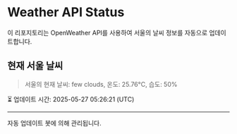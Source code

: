 
# Weather API Status

이 리포지토리는 OpenWeather API를 사용하여 서울의 날씨 정보를 자동으로 업데이트합니다.

## 현재 서울 날씨
> 서울의 현재 날씨: few clouds, 온도: 25.76°C, 습도: 50%

⏳ 업데이트 시간: 2025-05-27 05:26:21 (UTC)

---
자동 업데이트 봇에 의해 관리됩니다.
